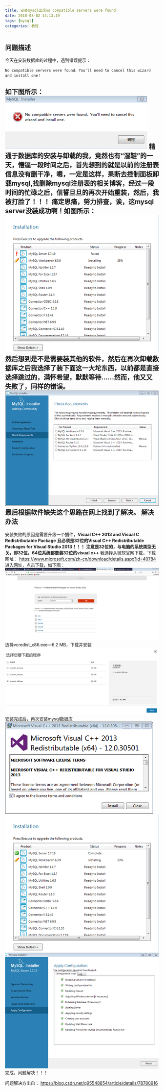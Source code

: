```yaml
---
title: 安装mysql出现no compatible servers were found
date: 2018-08-02 14:13:19
tags: [mysql]
categories: 教程
---
```



问题描述
---
今天在安装数据库的过程中，遇到错误提示：

	No compatible servers were found，You'll need to cancel this wizard and install one！
如下图所示：
![](/images/2018-8-1/mysql_install_errors.png)
精通于数据库的安装与卸载的我，竟然也有“湿鞋”的一天，懵逼一段时间之后，首先想到的就是以前的注册表信息没有删干净，嗯，一定是这样，果断去控制面板卸载mysql,找删除mysql注册表的相关博客，经过一段时间的忙碌之后，信誓旦旦的再次开始重装，然后，我被打脸了！！！
痛定思痛，努力排查，诶，这mysql server没装成功啊！如图所示：
![](/images/2018-8-1/mysql_server_error.png)
然后想到是不是需要装其他的软件，然后在再次卸载数据库之后我选择了装下面这一大坨东西，以前都是直接选择跳过的，满怀希望，默默等待......然而，他又又失败了，同样的错误。
![](/images/2018-8-1/mysql_install_ingnore.png)
最后根据软件缺失这个思路在网上找到了解决。
解决办法
---
安装失败的原因是需要升级一个插件，**Visual C++ 2013 and Visual C Redistributable Package**
**且必须是32位的Visual C++ Redistributable Packages for Visual Studio 2013！！！**
**注意是32位的，与电脑的系统类型无关，即32位，64位系统都要装32位的visual c++**
我选择从微软官网下载，下载网址： https://www.microsoft.com/zh-cn/download/details.aspx?id=40784
进入网址，点击下载，如下图：
![](/images/2018-8-1/vc_download.png)
选择vcredist_x86.exe—6.2 MB，下载并安装
![](/images/2018-8-1/vc_choose.png)
安装完成后，再次安装mysql数据库
![](/images/2018-8-1/otp_c_install.png)
![](/images/2018-8-1/mysqlserver_success.png)
![](/images/2018-8-1/mysql_success.png)
完成，问题解决！！！

问题解决方出自：
https://blog.csdn.net/q95548854/article/details/78780916